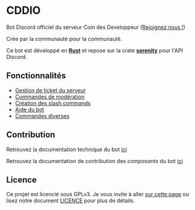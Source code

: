 # CDDIO

Bot Discord officiel du serveur Coin des Developpeur ([Rejoignez nous !](https://discord.gg/m9EZNKVaPz))

Crée par la communauté pour la communauté.

Ce bot est développé en [**Rust**](https://www.rust-lang.org/) et repose sur la crate [**serenity**](https://crates.io/crates/serenity) pour l'API Discord.

## Fonctionnalités

* [Gestion de ticket du serveur](src/component_system/components/tickets/)
* [Commandes de modération](src/component_system/components/modo/)
* [Création des slash commands](src/component_system/components/slash/)
* [Aide du bot](src/component_system/components/help/)
* [Commandes diverses](src/component_system/components/misc/)

## Contribution

Retrouvez la documentation technique du bot [ici](https://lecoindesdevs.github.io/openCDD/open_cdd/)

Retrouvez la documentation de contribution des *composants* du bot [ici](src/component_system/README.md)

## Licence

Ce projet est licencié sous GPLv3. Je vous invite à aller [sur cette page](https://choosealicense.com/licenses/gpl-3.0/) ou lisez notre document [LICENCE](LICENCE) pour plus de détails. 

